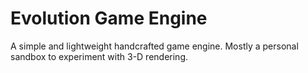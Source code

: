 # Evolution Game Engine

A simple and lightweight handcrafted game engine. Mostly a personal sandbox to experiment with 3-D rendering.

